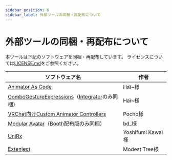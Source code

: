 ```yaml
---
sidebar_position: 6
sidebar_label: 外部ツールの同梱・再配布について
---
```


# 外部ツールの同梱・再配布について

本ツールは下記のソフトウェアを同梱・再配布しています。
ライセンスについては[LICENSE.md](https://github.com/suzuryg/face-emo/blob/main/LICENSE.md)をご参照ください。

|<center>ソフトウェア名</center>|<center>作者</center>|
|:-|:-|
|[Animator As Code](https://github.com/hai-vr/av3-animator-as-code)|Haï~様|
|[ComboGestureExpressions](https://hai-vr.github.io/combo-gesture-expressions-av3/)（[Integrator](https://hai-vr.github.io/combo-gesture-expressions-av3/integrator.html)のみ同梱）|Haï~様|
|[VRChat向けCustom Animator Controllers](https://pocho.booth.pm/items/4424448)|Pocho様|
|[Modular Avatar](https://modular-avatar.nadena.dev/)（Booth配布版のみ同梱）|bd_様|
|[UniRx](https://github.com/neuecc/UniRx)|Yoshifumi Kawai様||
|[Extenject](https://github.com/Mathijs-Bakker/Extenject)|Modest Tree様||
